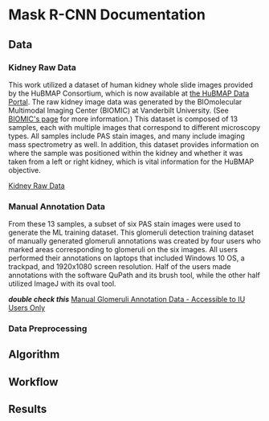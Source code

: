 # Mask R-CNN Documentation

## Data

### Kidney Raw Data

This work utilized a dataset of human kidney whole slide images provided by the HuBMAP Consortium, which is now available at [the HuBMAP Data Portal](https://portal.hubmapconsortium.org/search?origin_sample.mapped_organ[0]=Kidney%20%28Left%29&origin_sample.mapped_organ[1]=Kidney%20%28Right%29&group_name[0]=Vanderbilt%20TMC&entity_type[0]=Dataset). The raw kidney image data was generated by the BIOmolecular Multimodal Imaging Center (BIOMIC) at Vanderbilt University. (See [BIOMIC's page](https://medschool.vanderbilt.edu/biomic/) for more information.) This dataset is composed of 13 samples, each with multiple images that correspond to different microscopy types. All samples include PAS stain images, and many include imaging mass spectrometry as well. In addition, this dataset provides information on where the sample was positioned within the kidney and whether it was taken from a left or right kidney, which is vital information for the HuBMAP objective.

[Kidney Raw Data](https://drive.google.com/drive/folders/14aLxPR9LlzdWXPomAX1moqL0UnRm_RbW?usp=sharing)

### Manual Annotation Data

From these 13 samples, a subset of six PAS  stain images were used to generate the ML training dataset. This glomeruli detection training dataset of manually generated glomeruli annotations was created by four users who marked areas corresponding to glomeruli on the six images. All users performed their annotations on laptops that included Windows 10 OS, a trackpad, and 1920x1080 screen resolution. Half of the users made annotations with the software QuPath and its brush tool, while the other half utilized ImageJ with its oval tool. 

***double check this***
[Manual Glomeruli Annotation Data - Accessible to IU Users Only](https://drive.google.com/drive/folders/1YdOvkIWyWBOc-zSxClC1kVwST8YxVKXc?usp=sharing)

### Data Preprocessing

## Algorithm

## Workflow

## Results
